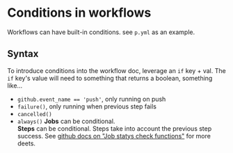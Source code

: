 # Conditions in workflows
Workflows can have built-in conditions. see `p.yml` as an example.  

## Syntax
To introduce conditions into the workflow doc, leverage an `if` key + val. The `if` key's value will need to something that returns a boolean, something like...
- `github.event_name == 'push'`, only running on push
- `failure()`, only running when previous step fails  
- `cancelled()`
- `always()`
**Jobs** can be conditional.    
**Steps** can be conditional. Steps take into account the previous step success. See [github docs on "Job statys check functions"](https://docs.github.com/en/actions/learn-github-actions/expressions#job-status-check-functions) for more deets.  
